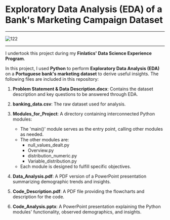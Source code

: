 # Exploratory Data Analysis (EDA) of a Bank's Marketing Campaign Dataset
---
![122](https://github.com/user-attachments/assets/1f68fff3-b572-4d3b-9e17-53b0fcf02957)

---
I undertook this project during my **Finlatics' Data Science Experience Program**.

In this project, I used **Python** to perform **Exploratory Data Analysis (EDA)** on a **Portuguese bank's marketing dataset** to derive useful insights. The following files are included in this repository:

1. **Problem Statement & Data Description.docx**: Contains the dataset description and key questions to be answered through EDA.
2. **banking_data.csv**: The raw dataset used for analysis.
3. **Modules_for_Project**: A directory containing interconnected Python modules:

   - The 'main()' module serves as the entry point, calling other modules as needed.
   - The other modules are:
      - null_values_dealt.py
      - Overview.py
      - distribution_numeric.py
      - Variable_distribution.py
   - Each module is designed to fulfill specific objectives.
   
4. **Data_Analysis.pdf**: A PDF version of a PowerPoint presentation summarizing demographic trends and insights.
5. **Code_Description.pdf**: A PDF file providing the flowcharts and description for the code.
6.  **Code_Analysis.pptx**: A PowerPoint presentation explaining the Python modules' functionality, observed demographics, and insights.

